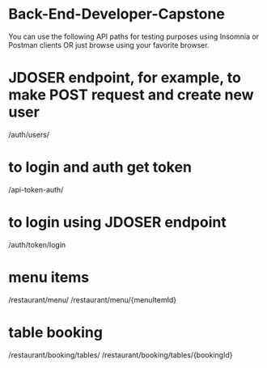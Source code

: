 
# Back-End-Developer-Capstone

You can use the following API paths for testing purposes using Insomnia or Postman clients
OR just browse using your favorite browser.

# JDOSER endpoint, for example, to make POST request and create new user
/auth/users/ 

# to login and auth get token
/api-token-auth/ 
# to login using JDOSER endpoint
/auth/token/login 

# menu items
/restaurant/menu/
/restaurant/menu/{menuItemId}

# table booking 
/restaurant/booking/tables/
/restaurant/booking/tables/{bookingId}